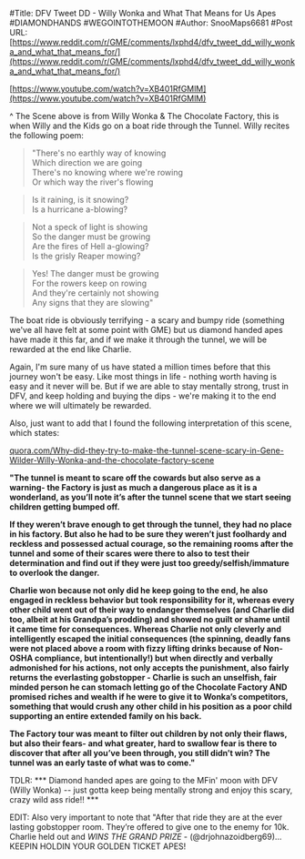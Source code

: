 #Title: DFV Tweet DD - Willy Wonka and What That Means for Us Apes #DIAMONDHANDS #WEGOINTOTHEMOON
#Author: SnooMaps6681
#Post URL: [https://www.reddit.com/r/GME/comments/lxphd4/dfv_tweet_dd_willy_wonka_and_what_that_means_for/](https://www.reddit.com/r/GME/comments/lxphd4/dfv_tweet_dd_willy_wonka_and_what_that_means_for/)


[https://www.youtube.com/watch?v=XB401RfGMlM](https://www.youtube.com/watch?v=XB401RfGMlM)

\^ The Scene above is from Willy Wonka & The Chocolate Factory, this is when Willy and the Kids go on a boat ride through the Tunnel. Willy recites the following poem:

>"There's no earthly way of knowing  
Which direction we are going  
There's no knowing where we're rowing  
Or which way the river's flowing  
  
>  
>Is it raining, is it snowing?  
Is a hurricane a-blowing?  
  
>  
>Not a speck of light is showing  
So the danger must be growing  
Are the fires of Hell a-glowing?  
Is the grisly Reaper mowing?  
  
>  
>Yes! The danger must be growing  
For the rowers keep on rowing  
And they're certainly not showing  
Any signs that they are slowing"

The boat ride is obviously terrifying - a scary and bumpy ride (something we've all have felt at some point with GME) but us diamond handed apes have made it this far, and if we make it through the tunnel, we will be rewarded at the end like Charlie.

Again, I'm sure many of us have stated a million times before that this journey won't be easy. Like most things in life - nothing worth having is easy and it never will be. But if we are able to stay mentally strong, trust in DFV, and keep holding and buying the dips - we're making it to the end where we will ultimately be rewarded.

Also, just want to add that I found the following interpretation of this scene, which states:

[quora.com/Why-did-they-try-to-make-the-tunnel-scene-scary-in-Gene-Wilder-Willy-Wonka-and-the-chocolate-factory-scene](https://quora.com/Why-did-they-try-to-make-the-tunnel-scene-scary-in-Gene-Wilder-Willy-Wonka-and-the-chocolate-factory-scene)

**"The tunnel is meant to scare off the cowards but also serve as a warning- the Factory is just as much a dangerous place as it is a wonderland, as you’ll note it’s after the tunnel scene that we start seeing children getting bumped off.**

**If they weren’t brave enough to get through the tunnel, they had no place in his factory. But also he had to be sure they weren’t just foolhardy and reckless and possessed actual courage, so the remaining rooms after the tunnel and some of their scares were there to also to test their determination and find out if they were just too greedy/selfish/immature to overlook the danger.**

**Charlie won because not only did he keep going to the end, he also engaged in reckless behavior but took responsibility for it, whereas every other child went out of their way to endanger themselves (and Charlie did too, albeit at his Grandpa’s prodding) and showed no guilt or shame until it came time for consequences. Whereas Charlie not only cleverly and intelligently escaped the initial consequences (the spinning, deadly fans were not placed above a room with fizzy lifting drinks because of Non-OSHA compliance, but intentionally!) but when directly and verbally admonished for his actions, not only accepts the punishment, also fairly returns the everlasting gobstopper - Charlie is such an unselfish, fair minded person he can stomach letting go of the Chocolate Factory AND promised riches and wealth if he were to give it to Wonka’s competitors, something that would crush any other child in his position as a poor child supporting an entire extended family on his back.**

**The Factory tour was meant to filter out children by not only their flaws, but also their fears- and what greater, hard to swallow fear is there to discover that after all you’ve been through, you still didn’t win? The tunnel was an early taste of what was to come."**

TDLR: \*\*\* Diamond handed apes are going to the MFin' moon with DFV (Willy Wonka) -- just gotta keep being mentally strong and enjoy this scary, crazy wild ass ride!! \*\*\*

EDIT: Also very important to note that "After that ride they are at the ever lasting gobstopper room. They’re offered to give one to the enemy for 10k. Charlie held out and *WINS THE GRAND PRIZE* - (@drjohnazoidberg69)... KEEPIN HOLDIN YOUR GOLDEN TICKET APES!